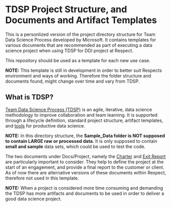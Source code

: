  # TDSP Project Structure, and Documents and Artifact Templates

This is a personlized version of the project directory structure for Team Data Science Process developed by Microsoft. It contains templates for various documents that are recommended as part of executing a data science project when using TDSP for DDI project at Respect.

This repository should be used as a template for each new use case.

**NOTE:** This template is still in development in order to better suit Respects environment and ways of working. Therefore the folder structure and documents found, might change over time and vary from TDSP.

## What is TDSP?

[Team Data Science Process (TDSP)](https://docs.microsoft.com/en-us/azure/machine-learning/team-data-science-process/overview) is an agile, iterative, data science methodology to improve collaboration and team learning. It is supported through a lifecycle definition, standard project structure, artifact templates, and [tools](https://github.com/Azure/Azure-TDSP-Utilities) for productive data science. 


**NOTE:** In this directory structure, the **Sample_Data folder is NOT supposed to contain LARGE raw or processed data**. It is only supposed to contain **small and sample** data sets, which could be used to test the code.

The two documents under Docs/Project, namely the [Charter](./Docs/Project/Charter.md) and [Exit Report](./Docs/Project/Exit%20Report.md) are particularly important to consider. They help to define the project at the start of an engagement, and provide a final report to the customer or client. As of now there are alternative versions of these documents within Respect, therefore not used in this template.

**NOTE:** When a project is considered more time consuming and demanding the TDSP has more artifacts and documents to be used in order to deliver a good data science project.
